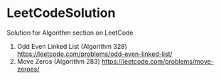 # LeetCodeSolution
Solution for Algorithm section on LeetCode

1) Odd Even Linked List (Algorithm 328) https://leetcode.com/problems/odd-even-linked-list/
2) Move Zeros (Algorithm 283) https://leetcode.com/problems/move-zeroes/
